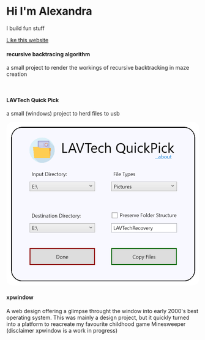 <h1>Hi I'm Alexandra</h1>
<p>I build fun stuff</p>
<a href="https://leannalexandra.github.io/" target="_blank">Like this website</a></p>
   
  <div class="col-12 col-md-4">
        <h4>recursive backtracing algorithm</h4>
        <p>a small project to render the workings of recursive backtracking in maze creation </p>
        <div class="    ">
          <a><img class="project-preview" src="https://leannalexandra.github.io/maze_small.gif" alt=""></a>
        </div>
      </div>
    <div class="col-12 col-md-4">
        <h4>LAVTech Quick Pick</h4>
        <p>a small (windows) project to herd files to usb</p>
        <div class="    ">
          <a href="https://leannalexandra.github.io/LAVtechQuickRecover/"><img style="border-radius:15px;" class="project-preview" src="https://github.com/LeannAlexandra/LAVtechQuickRecover/blob/master/src-web/mainwindow2depc.png" alt=""></a>
        </div>
      </div>
  <div class="col-12 col-md-4">
    <h4>xpwindow</h4> <p>A web design offering a glimpse throught the window into early 2000's best operating system. This was mainly a design project, but it quickly turned into a platform to reacreate my favourite childhood game Minesweeper (disclaimer xpwindow is a work in progress)</p>
    <div class="">
      <a href="https://leannalexandra.github.io/xpwindow/" target="_blank"><img class="project-preview" src="https://leannalexandra.github.io/localtechgirl/xpwindow.png" alt=""></a>
    </div>
  </div>


        

</div>

<!---
LeannAlexandra/LeannAlexandra is a ✨ special ✨ repository because its `README.md` (this file) appears on your GitHub profile.
You can click the Preview link to take a look at your changes.
--->

